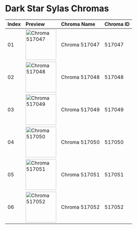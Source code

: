 # Dark Star Sylas Chromas

| Index | Preview | Chroma Name | Chroma ID |
|:---|:---|:---|:---|
| 01 | <img src='https://raw.communitydragon.org/latest/plugins/rcp-be-lol-game-data/global/default/v1/champion-chroma-images/517/517047.png' alt='Chroma 517047' width='100'> | Chroma 517047 | 517047 |
| 02 | <img src='https://raw.communitydragon.org/latest/plugins/rcp-be-lol-game-data/global/default/v1/champion-chroma-images/517/517048.png' alt='Chroma 517048' width='100'> | Chroma 517048 | 517048 |
| 03 | <img src='https://raw.communitydragon.org/latest/plugins/rcp-be-lol-game-data/global/default/v1/champion-chroma-images/517/517049.png' alt='Chroma 517049' width='100'> | Chroma 517049 | 517049 |
| 04 | <img src='https://raw.communitydragon.org/latest/plugins/rcp-be-lol-game-data/global/default/v1/champion-chroma-images/517/517050.png' alt='Chroma 517050' width='100'> | Chroma 517050 | 517050 |
| 05 | <img src='https://raw.communitydragon.org/latest/plugins/rcp-be-lol-game-data/global/default/v1/champion-chroma-images/517/517051.png' alt='Chroma 517051' width='100'> | Chroma 517051 | 517051 |
| 06 | <img src='https://raw.communitydragon.org/latest/plugins/rcp-be-lol-game-data/global/default/v1/champion-chroma-images/517/517052.png' alt='Chroma 517052' width='100'> | Chroma 517052 | 517052 |

